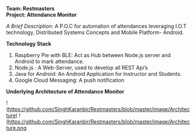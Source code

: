 **Team: Restmasters**  									
**Project: Attendance Monitor**                      


*A Brief Description*: A P.O.C for automation of attendances leveraging I.O.T technology, Distributed Systems Concepts and Mobile Platform- Android. 

**Technology Stack**

1. Raspberry Pie with BLE: Act as Hub between Node.js server and Android to mark attendance.   
2. Node.js : A Web-Server, used to develop all REST Api’s
3. Java for Android: An Android Application for Instructor and Students.
4. Google Cloud Messaging: A push notification 



**Underlying Architecture of Attendance Monitor**


!(https://github.com/SinghKaranbir/Restmasters/blob/master/image/Architecture)
!(https://github.com/SinghKaranbir/Restmasters/blob/master/image/Architecture.png

